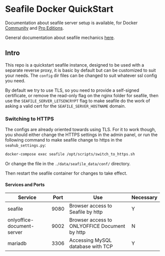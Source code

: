 # Seafile Docker QuickStart

Documentation about seafile server setup is available, for Docker [Community](https://manual.seafile.com/docker/deploy_seafile_with_docker/) and [Pro Editions](https://manual.seafile.com/docker/pro-edition/deploy_seafile_pro_with_docker/).

General documentation about seafile mechanics [here](https://manual.seafile.com/overview/components/).

## Intro

This repo is a quickstart seafile instance, designed to be used with a separate reverse proxy, it is basic by default but can be customized to suit your needs. The `config` dir files can be changed to suit whatever ssl config you need. 

By default we try to use TLS, so you need to provide a self-signed certificate, or remove the read-only flag on the nginx folder for seafile, then use the `SEAFILE_SERVER_LETSENCRYPT` flag to make seafile do the work of asking a valid cert for the `SEAFILE_SERVER_HOSTNAME` domain.


### Switching to HTTPS 

The configs are already oriented towards using TLS. For it to work though, you should either change the HTTPS settings in the admin panel, or run the following command to make seafile change to https in the `seahub_settings.py`: 

```bash
docker-compose exec seafile /opt/scripts/switch_to_https.sh
```

Or change the file in the `./data/seafile_data/conf/` directory.

Then restart the seafile container for changes to take effect.

#### Services and Ports

| Service | Port | Use |  Necessary |
| --- | --- | --- | --- |
| seafile | 9080 | Browser access to Seafile by http | Y |
| onlyoffice-document-server | 9002 | Browser access to ONLYOFFICE Document by http | N |
| mariadb | 3306 | Accessing MySQL database with TCP | Y |
